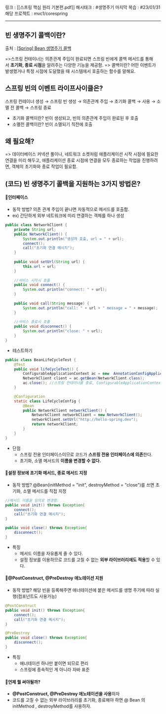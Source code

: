 링크 : [[스프링 핵심 원리  기본편.pdf]]
해시태크 : #생명주기 
마지막 복습 : #23/01/31
해당 프로젝트 : mvc1/corespring

----

## 빈 생명주기 콜백이란?
출처 : [[Spring] Bean 생명주기 콜백](https://livenow14.tistory.com/66)

=>스프링 컨테이너는 의존관계 주입이 완료되면 스프링 빈에게 콜백 메서드를 통해서 **초기화, 종료 시점**을 알려주는 다양한 기능을 제공함. 
=> 콜백이란? 어떤 이벤트가 발생했거나 특정 시점에 도달했을 때 시스템에서 호출하는 함수를 말해요.


## 스프링 빈의 이벤트 라이프사이클은?
스프링 컨테이너 생성 → 스프링 빈 생성 → 의존관계 주입 → 초기화 콜백 → 사용 → 소멸 전 콜백 → 스프링 종료

- 초기화 콜백이란?  빈이 생성되고, 빈의 의존관계 주입이 완료된 후 호출  
- 소멸전 콜백이란?  빈이 소멸되기 직전에 호출

## 왜 필요해?
=> 데이터베이스 커넥션 풀이나, 네트워크 소켓처럼 애플리케이션 시작 시점에 필요한 연결을 미리 해두고, 애플리케이션 종료 시점에 연결을 모두 종료하는 작업을 진행하려면, 객체의 초기화와 종료 작업이 필요함.

## (코드) 빈 생명주기 콜백을 지원하는 3가지 방법은?
#### 📌인터페이스
- 동작 방법?   의존 관계 주입이 끝나면 자동적으로 메서드를 호출함.
- ex) 간단하게 외부 네트워크에 미리 연결하는 객체를 하나 생성
```java
public class NetworkClient {  
    private String url;  
    public NetworkClient() {  
        System.out.println("생성자 호출, url = " + url);  
        connect();  
        call("초기화 연결 메시지");  
    }  
    
    public void setUrl(String url) {  
        this.url = url;  
    }  
    
    //서비스 시작시 호출  
    public void connect() {  
        System.out.println("connect: " + url);  
    }  
    
    public void call(String message) {  
        System.out.println("call: " + url + " message = " + message);  
    }  
    
    //서비스 종료시 호출  
    public void disconnect() {  
        System.out.println("close: " + url);  
    }  
}
```

- 테스트하기
```java
public class BeanLifeCycleTest {  
    @Test  
    public void lifeCycleTest() {  
        ConfigurableApplicationContext ac = new  AnnotationConfigApplicationContext(LifeCycleConfig.class);  
        NetworkClient client = ac.getBean(NetworkClient.class);  
        ac.close(); //스프링 컨테이너를 종료, ConfigurableApplicationContext 필요  
    }  

    @Configuration  
    static class LifeCycleConfig {  
        @Bean  
        public NetworkClient networkClient() {  
            NetworkClient networkClient = new NetworkClient();  
            networkClient.setUrl("http://hello-spring.dev");  
            return networkClient;  
        }  
    }  
}
```

- 단점  
	- 스프링 전용 인터페이스이므로 코드가 **스프링 전용 인터페이스에 의존**한다.  
	- 초기화, 소멸 메서드의 **이름을 변경할 수 없다.**  

#### 📌설정 정보에 초기화 메서드, 종료 메서드 지정  
- 동작 방법?   @Bean(initMethod = "init", destroyMethod = "close")를 쓰면 초기화, 소멸 메서드를 직접 지정
```java
//메서드 이름을 임의로 변경함.
public void init() throws Exception{
	connect();
	call("초기화 연결 메시지");
}

public void close() throws Exception{
	disconnect();
}
```

- 특징
	- 메서드 이름을 자유롭게 줄 수 있다.  
	- 설정 정보를 이용하므로 코드를 고칠 수 없는 **외부 라이브러리에도 적용**할 수 있다.  

#### 📌@PostConstruct, @PreDestroy 애노테이션 지원  
- 동작 방법?  해당 빈을 등록해주면 애너테이션에 붙은 메서드를 생명 주기에 따라 실행(컴포넌트도 사용가능)
```java
@PostConstruct
public void init() throws Exception{
	connect();
	call("초기화 연결 메시지");
}

@PreDestroy
public void close() throws Exception{
	disconnect();
}
```

- 특징
	- 애너테이션 하나만 붙이면 되므로 편리  
	- 스프링에 종속적인 게 아니라 자바 표준  

#### 📌언제 뭘 써야될까?  
- **@PostConstruct, @PreDestroy 애노테이션을 사용**하자  
- 코드를 고칠 수 없는 외부 라이브러리를 초기화, 종료해야 하면 @ Bean 의 initMethod , destroyMethod를 사용하자.